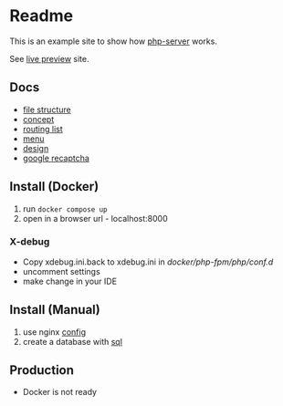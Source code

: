 # Readme

This is an example site to show how [php-server](https://github.com/Romchik38/server) works.

See [live preview](https://site1.romanenko-studio.dev) site.

## Docs

- [file structure](/docs/)
- [concept](/docs/concept.md)
- [routing list](/docs/routing_list.md)
- [menu](/docs/menu.md)
- [design](/docs/html_design.md)
- [google recaptcha](/docs/recaptcha.md)

## Install (Docker)

1. run `docker compose up`
2. open in a browser url - localhost:8000

### X-debug

- Copy xdebug.ini.back to xdebug.ini in *docker/php-fpm/php/conf.d*
- uncomment settings
- make change in your IDE

## Install (Manual)

1. use nginx [config](./nginx/simple.conf)
2. create a database with [sql](./sql/site1-empty-users.sql)

## Production

- Docker is not ready
